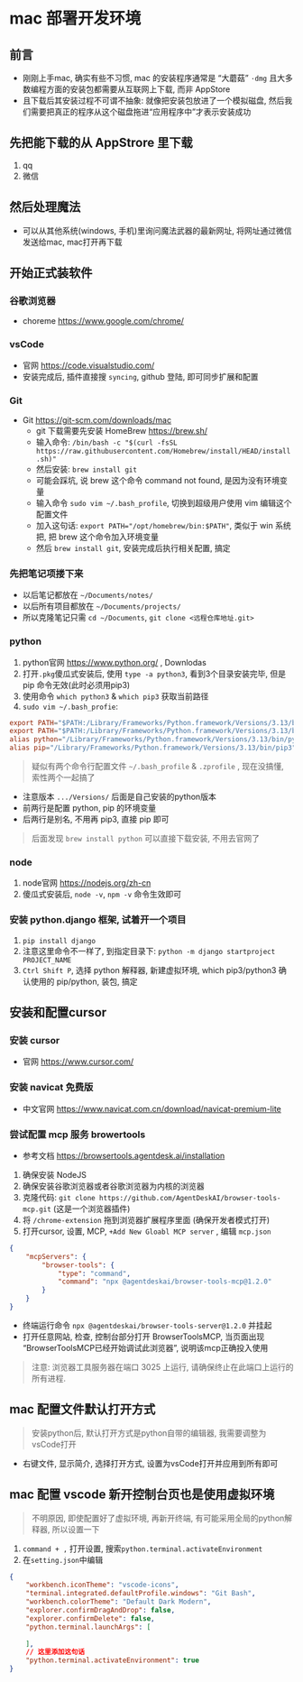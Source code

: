 # mac 部署开发环境

## 前言

- 刚刚上手mac, 确实有些不习惯, mac 的安装程序通常是 “大蘑菇” `·dmg` 且大多数编程方面的安装包都需要从互联网上下载, 而非 AppStore
- 且下载后其安装过程不可谓不抽象: 就像把安装包放进了一个模拟磁盘, 然后我们需要把真正的程序从这个磁盘拖进“应用程序中”才表示安装成功

## 先把能下载的从 AppStrore 里下载

1. qq
2. 微信

## 然后处理魔法

- 可以从其他系统(windows, 手机)里询问魔法武器的最新网址, 将网址通过微信发送给mac, mac打开再下载

## 开始正式装软件

### 谷歌浏览器

- choreme <https://www.google.com/chrome/>

### vsCode

- 官网 <https://code.visualstudio.com/>
- 安装完成后, 插件直接搜 `syncing`, github 登陆, 即可同步扩展和配置

### Git

- Git <https://git-scm.com/downloads/mac>
  - git 下载需要先安装 HomeBrew <https://brew.sh/>
  - 输入命令: `/bin/bash -c "$(curl -fsSL https://raw.githubusercontent.com/Homebrew/install/HEAD/install.sh)"`
  - 然后安装: `brew install git`
  - 可能会踩坑, 说 brew 这个命令 command not found, 是因为没有环境变量
  - 输入命令 `sudo vim ~/.bash_profile`, 切换到超级用户使用 vim 编辑这个配置文件
  - 加入这句话: `export PATH="/opt/homebrew/bin:$PATH"`, 类似于 win 系统把, 把 brew 这个命令加入环境变量
  - 然后 `brew install git`, 安装完成后执行相关配置, 搞定

### 先把笔记项搂下来

- 以后笔记都放在 `~/Documents/notes/`
- 以后所有项目都放在 `~/Documents/projects/`
- 所以克隆笔记只需 `cd ~/Documents`, `git clone <远程仓库地址.git>`

### python

1. python官网 <https://www.python.org/> , Downlodas
2. 打开`.pkg`傻瓜式安装后, 使用 `type -a python3`, 看到3个目录安装完毕, 但是 pip 命令无效(此时必须用pip3)
3. 使用命令 `which python3` & `which pip3` 获取当前路径
4. `sudo vim ~/.bash_profie`:

```conf
export PATH="$PATH:/Library/Frameworks/Python.framework/Versions/3.13/bin/python3"
export PATH="$PATH:/Library/Frameworks/Python.framework/Versions/3.13/bin/pip3"
alias python="/Library/Frameworks/Python.framework/Versions/3.13/bin/python3"
alias pip="/Library/Frameworks/Python.framework/Versions/3.13/bin/pip3"
```

> 疑似有两个命令行配置文件 `~/.bash_profile` &  `.zprofile` , 现在没搞懂, 索性两个一起搞了

- 注意版本 `.../Versions/` 后面是自己安装的python版本
- 前两行是配置 python, pip 的环境变量
- 后两行是别名, 不用再 pip3, 直接 pip 即可

> 后面发现 `brew install python` 可以直接下载安装, 不用去官网了

### node

1. node官网 <https://nodejs.org/zh-cn>
2. 傻瓜式安装后, `node -v`, `npm -v` 命令生效即可

### 安装 python.django 框架, 试着开一个项目

1. `pip install django`
2. 注意这里命令不一样了, 到指定目录下: `python -m django startproject PROJECT_NAME`
3. `Ctrl Shift P`, 选择 python 解释器, 新建虚拟环境, which pip3/python3 确认使用的 pip/python, 装包, 搞定

## 安装和配置cursor

### 安装 cursor

- 官网 <https://www.cursor.com/>

### 安装 navicat 免费版

- 中文官网 <https://www.navicat.com.cn/download/navicat-premium-lite>

### 尝试配置 mcp 服务 browertools

- 参考文档 <https://browsertools.agentdesk.ai/installation>

1. 确保安装 NodeJS
2. 确保安装谷歌浏览器或者谷歌浏览器为内核的浏览器
3. 克隆代码: `git clone https://github.com/AgentDeskAI/browser-tools-mcp.git` (这是一个浏览器插件)
4. 将 `/chrome-extension` 拖到浏览器扩展程序里面 (确保开发者模式打开)
5. 打开cursor, 设置, MCP, `+Add New Gloabl MCP server` , 编辑 `mcp.json`

```json
{
    "mcpServers": {
        "browser-tools": {
            "type": "command",
            "command": "npx @agentdeskai/browser-tools-mcp@1.2.0"
        }
    }
}
```

- 终端运行命令 `npx @agentdeskai/browser-tools-server@1.2.0` 并挂起
- 打开任意网站, 检查, 控制台部分打开 BrowserToolsMCP, 当页面出现 “BrowserToolsMCP已经开始调试此浏览器”, 说明该mcp正确投入使用

> 注意: 浏览器工具服务器在端口 3025 上运行, 请确保终止在此端口上运行的所有进程.

## mac 配置文件默认打开方式

> 安装python后, 默认打开方式是python自带的编辑器, 我需要调整为vsCode打开

- 右键文件, 显示简介, 选择打开方式, 设置为vsCode打开并应用到所有即可

## mac 配置 vscode 新开控制台页也是使用虚拟环境

> 不明原因, 即使配置好了虚拟环境, 再新开终端, 有可能采用全局的python解释器, 所以设置一下

1. `command + ,` 打开设置, 搜索`python.terminal.activateEnvironment`
2. 在`setting.json`中编辑

```json
{
    "workbench.iconTheme": "vscode-icons",
    "terminal.integrated.defaultProfile.windows": "Git Bash",
    "workbench.colorTheme": "Default Dark Modern",
    "explorer.confirmDragAndDrop": false,
    "explorer.confirmDelete": false,
    "python.terminal.launchArgs": [
        
    ],
    // 这里添加这句话
    "python.terminal.activateEnvironment": true
}
````